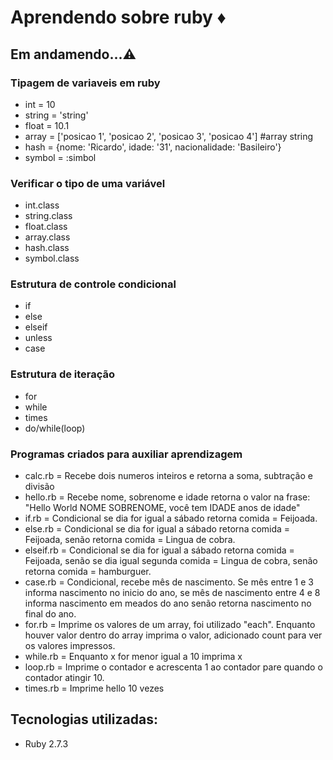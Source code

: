 <h1>Aprendendo sobre ruby ♦️ </h1>

## Em andamendo...⚠️

### Tipagem de variaveis em ruby
+ int = 10
+ string = 'string'
+ float = 10.1
+ array = ['posicao 1', 'posicao 2', 'posicao 3', 'posicao 4'] #array string
+ hash = {nome: 'Ricardo', idade: '31', nacionalidade: 'Basileiro'}
+ symbol = :simbol

### Verificar o tipo de uma variável
+ int.class
+ string.class
+ float.class
+ array.class
+ hash.class
+ symbol.class

### Estrutura de controle condicional
+ if
+ else
+ elseif
+ unless
+ case

### Estrutura de iteração
+ for
+ while
+ times
+ do/while(loop)

### Programas criados para auxiliar aprendizagem
+ calc.rb = Recebe dois numeros inteiros e retorna a soma, subtração e divisão
+ hello.rb = Recebe nome, sobrenome e idade retorna o valor na frase: "Hello World NOME SOBRENOME, você tem IDADE anos de idade"
+ if.rb = Condicional se dia for igual a sábado retorna comida = Feijoada.
+ else.rb = Condicional se dia for igual a sábado retorna comida = Feijoada, senão retorna comida = Lingua de cobra.
+ elseif.rb = Condicional se dia for igual a sábado retorna comida = Feijoada, senão se dia igual segunda comida = Lingua de cobra, senão retorna comida = hamburguer.
+ case.rb = Condicional, recebe mês de nascimento. Se mês entre 1 e 3 informa nascimento no inicio do ano, se mês de nascimento entre 4 e 8 informa nascimento em meados do ano senão retorna nascimento no final do ano.
+ for.rb = Imprime os valores de um array,  foi utilizado "each". Enquanto houver valor dentro do array imprima o valor, adicionado count para ver os valores impressos.
+ while.rb = Enquanto x for menor igual a 10 imprima x
+ loop.rb = Imprime o contador e acrescenta 1 ao contador pare quando o contador atingir 10.
+ times.rb = Imprime hello 10 vezes

## Tecnologias utilizadas:
+ Ruby 2.7.3
